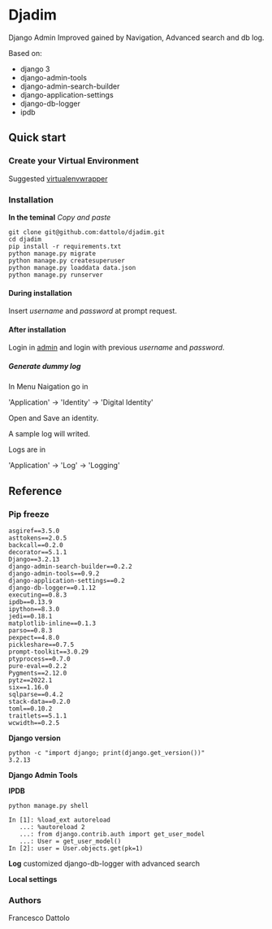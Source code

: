 # Djadim  
Django Admin Improved gained by Navigation, Advanced search and db log.

Based on:
* django 3
* django-admin-tools
* django-admin-search-builder
* django-application-settings
* django-db-logger
* ipdb

## Quick start

### Create your Virtual Environment

Suggested [virtualenvwrapper](https://virtualenvwrapper.readthedocs.io/en/latest/)


### Installation
**In the teminal**
*Copy and paste*
````
git clone git@github.com:dattolo/djadim.git
cd djadim
pip install -r requirements.txt
python manage.py migrate
python manage.py createsuperuser
python manage.py loaddata data.json
python manage.py runserver
````

#### During installation

Insert *username* and *password* at prompt request. 

#### After installation

Login in [admin](http://127.0.0.1:8000/admin/) and login with previous *username* and *password*.

##### Generate dummy log

In Menu Naigation go in 

'Application' -> 'Identity' -> 'Digital Identity' 

Open and Save an identity.

A sample log will writed. 

Logs are in 

'Application' -> 'Log' -> 'Logging'

## Reference

### Pip freeze

```commandline
asgiref==3.5.0
asttokens==2.0.5
backcall==0.2.0
decorator==5.1.1
Django==3.2.13
django-admin-search-builder==0.2.2
django-admin-tools==0.9.2
django-application-settings==0.2
django-db-logger==0.1.12
executing==0.8.3
ipdb==0.13.9
ipython==8.3.0
jedi==0.18.1
matplotlib-inline==0.1.3
parso==0.8.3
pexpect==4.8.0
pickleshare==0.7.5
prompt-toolkit==3.0.29
ptyprocess==0.7.0
pure-eval==0.2.2
Pygments==2.12.0
pytz==2022.1
six==1.16.0
sqlparse==0.4.2
stack-data==0.2.0
toml==0.10.2
traitlets==5.1.1
wcwidth==0.2.5
```

**Django version**

```commandline
python -c "import django; print(django.get_version())"
3.2.13
```

**Django Admin Tools**

**IPDB**


```commandline
python manage.py shell

In [1]: %load_ext autoreload
   ...: %autoreload 2
   ...: from django.contrib.auth import get_user_model
   ...: User = get_user_model()
In [2]: user = User.objects.get(pk=1)
```

**Log**
customized django-db-logger with advanced search

**Local settings**

### Authors

Francesco Dattolo
